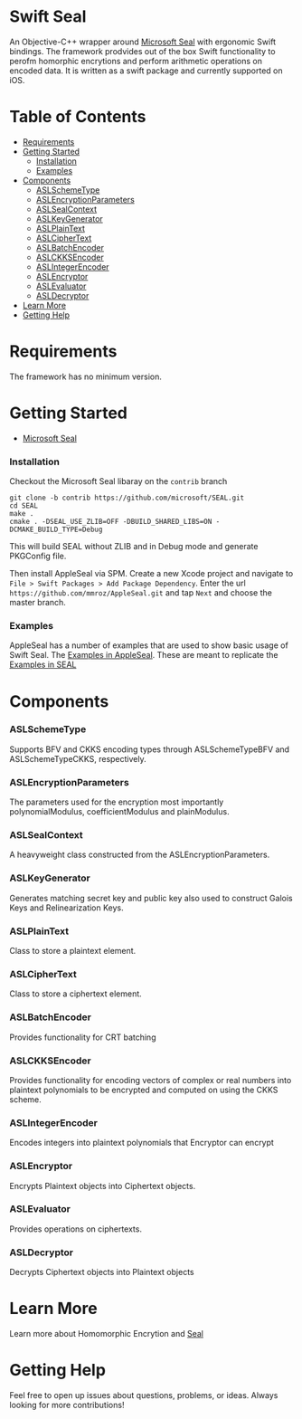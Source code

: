# Swift Seal

An Objective-C++ wrapper around  [Microsoft Seal](https://github.com/microsoft/SEAL) with ergonomic Swift bindings. The framework prodvides out of the box Swift functionality to perofm homorphic encrytions and perform arithmetic operations on encoded data. It is written as a swift package and currently supported on iOS.

# Table of Contents
* [Requirements](#requirements)
* [Getting Started](#getting-started)
    * [Installation](#installation)
    * [Examples](#asl-examples)
* [Components](#components)
   * [ASLSchemeType](#asl-schemeType)
   * [ASLEncryptionParameters](#asl-encryption-parameters)
   * [ASLSealContext](#asl-seal-context")
   * [ASLKeyGenerator](#asl-key-generator)
   * [ASLPlainText](#asl-plain-text)
   * [ASLCipherText](#asl-cipher-text)
   * [ASLBatchEncoder](#asl-batchEncoder)
   * [ASLCKKSEncoder](#asl-ckksEncoder)
   * [ASLIntegerEncoder](#asl-integerEncoder)
   * [ASLEncryptor](#asl-encryptor)
   * [ASLEvaluator](#asl-evaluator)
   * [ASLDecryptor](#asl-decryptor)
* [Learn More](#learn-more)
* [Getting Help](#getting-help)


# Requirements <a name="requirements"></a>

The framework has no minimum version.

# Getting Started <a name="getting-started"></a>

* [Microsoft Seal](https://github.com/microsoft/SEAL) 

### Installation <a name="installation"></a>

Checkout the Microsoft Seal libaray on the `contrib` branch

```
git clone -b contrib https://github.com/microsoft/SEAL.git
cd SEAL
make .
cmake . -DSEAL_USE_ZLIB=OFF -DBUILD_SHARED_LIBS=ON -DCMAKE_BUILD_TYPE=Debug
```
This will build SEAL without ZLIB and in Debug mode and generate PKGConfig file.

Then install AppleSeal via SPM. Create a new Xcode project and navigate to `File > Swift Packages > Add Package Dependency`. Enter the url `https://github.com/mmroz/AppleSeal.git` and tap `Next` and choose the master branch.

### Examples <a name="asl-examples"></a>

AppleSeal has a number of examples that are used to show basic usage of Swift Seal. The [Examples in AppleSeal](https://github.com/mmroz/AppleSeal/tree/master/Tests/AppleSealTests/Examples). These are meant to replicate the [Examples in SEAL](https://github.com/microsoft/SEAL/tree/master/native/examples) 

# Components <a name="components"></a>

### ASLSchemeType  <a name="asl-schemeType"></a>
Supports BFV and CKKS encoding types through ASLSchemeTypeBFV and  ASLSchemeTypeCKKS, respectively.

### ASLEncryptionParameters  <a name="asl-encryption-parameters"></a>

The parameters used for the encryption most importantly polynomialModulus, coefficientModulus and plainModulus.

### ASLSealContext  <a name="asl-seal-context"></a>

A heavyweight class constructed from the ASLEncryptionParameters.

### ASLKeyGenerator  <a name="asl-key-generator"></a>

Generates matching secret key and public key also used to construct Galois Keys and Relinearization Keys.

### ASLPlainText  <a name="asl-plain-text"></a>

Class to store a plaintext element.

### ASLCipherText  <a name="asl-cipher-text"></a>

Class to store a ciphertext element.

### ASLBatchEncoder <a name="asl-batchEncoder"></a>

Provides functionality for CRT batching

### ASLCKKSEncoder <a name="asl-ckksEncoder"></a>

Provides functionality for encoding vectors of complex or real numbers into
plaintext polynomials to be encrypted and computed on using the CKKS scheme.

### ASLIntegerEncoder <a name="asl-integerEncoder"></a>

Encodes integers into plaintext polynomials that Encryptor can encrypt

### ASLEncryptor  <a name="asl-encryptor"></a>

Encrypts Plaintext objects into Ciphertext objects.

### ASLEvaluator  <a name="asl-evaluator"></a>

Provides operations on ciphertexts.

### ASLDecryptor  <a name="asl-decryptor"></a>

Decrypts Ciphertext objects into Plaintext objects

# Learn More <a name="learn-more"></a>

Learn more about Homomorphic Encrytion and [Seal](https://www.microsoft.com/en-us/research/project/microsoft-seal/)

# Getting Help <a name="getting-help"></a>

Feel free to open up issues about questions, problems, or ideas. Always looking for more contributions!
